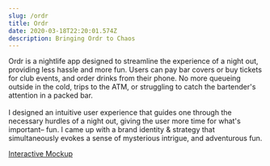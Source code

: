 ```yaml
---
slug: /ordr
title: Ordr
date: 2020-03-18T22:20:01.574Z
description: Bringing Ordr to Chaos
---
```

Ordr is a nightlife app designed to streamline the experience of a night out, providing less hassle and more fun. Users can pay bar covers or buy tickets for club events, and order drinks from their phone. No more queueing outside in the cold, trips to the ATM, or struggling to catch the bartender's attention in a packed bar.\
\
I designed an intuitive user experience that guides one through the necessary hurdles of a night out, giving the user more time for what's important– fun. I came up with a brand identity & strategy that simultaneously evokes a sense of mysterious intrigue, and adventurous fun.

[Interactive Mockup](https://www.figma.com/proto/PTWdKGQK7EugZPUI6LxX2TqU/Ordr?node-id=374%3A0&viewport=-2657%2C396%2C0.48360538482666016&scaling=scale-down)
